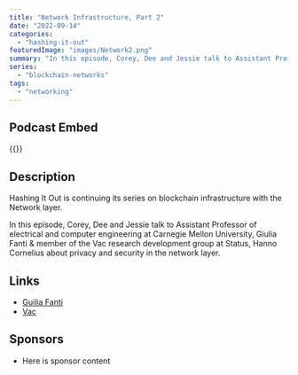 ```yaml
---
title: "Network Infrastructure, Part 2"
date: "2022-09-14"
categories: 
  - "hashing-it-out"
featuredImage: "images/Network2.png"
summary: "In this episode, Corey, Dee and Jessie talk to Assistant Professor of electrical and computer engineering at Carnegie Mellon University, Giulia Fanti & member of the Vac research development group at Status, Hanno Cornelius about privacy and security in the network layer."
series:
  - "blockchain-networks"
tags:
  - "networking"
---
```


## Podcast Embed
{{<podcast-embed url="https://embed.sounder.fm/play/473047">}}


## Description
Hashing It Out is continuing its series on blockchain infrastructure with the Network layer.

In this episode, Corey, Dee and Jessie talk to Assistant Professor of electrical and computer engineering at Carnegie Mellon University, Giulia Fanti & member of the Vac research development group at Status, Hanno Cornelius about privacy and security in the network layer.

## Links 
- [Guilia Fanti](https://www.ece.cmu.edu/directory/bios/fanti-giulia.html)
- [Vac](https://vac.dev)

## Sponsors
- Here is sponsor content
